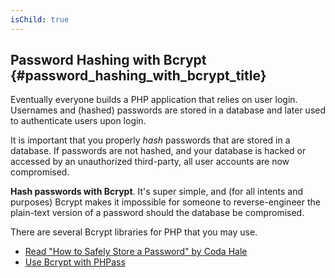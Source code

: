 ```yaml
---
isChild: true
---
```


## Password Hashing with Bcrypt {#password_hashing_with_bcrypt_title}

Eventually everyone builds a PHP application that relies on user login. Usernames and (hashed) passwords are stored in a database and later used to authenticate users upon login.

It is important that you properly _hash_ passwords that are stored in a database. If passwords are not hashed, and your database is hacked or accessed by an unauthorized third-party, all user accounts are now compromised.

**Hash passwords with Bcrypt**. It's super simple, and (for all intents and purposes) Bcrypt makes it impossible for someone to reverse-engineer the plain-text version of a password should the database be compromised.

There are several Bcrypt libraries for PHP that you may use.

* [Read "How to Safely Store a Password" by Coda Hale][3]
* [Use Bcrypt with PHPass][4]

[3]: http://codahale.com/how-to-safely-store-a-password/
[4]: http://www.openwall.com/phpass/
